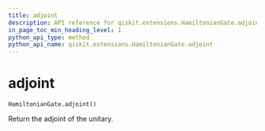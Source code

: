 ```yaml
---
title: adjoint
description: API reference for qiskit.extensions.HamiltonianGate.adjoint
in_page_toc_min_heading_level: 1
python_api_type: method
python_api_name: qiskit.extensions.HamiltonianGate.adjoint
---
```


# adjoint

<span id="qiskit.extensions.HamiltonianGate.adjoint" />

`HamiltonianGate.adjoint()`

Return the adjoint of the unitary.

